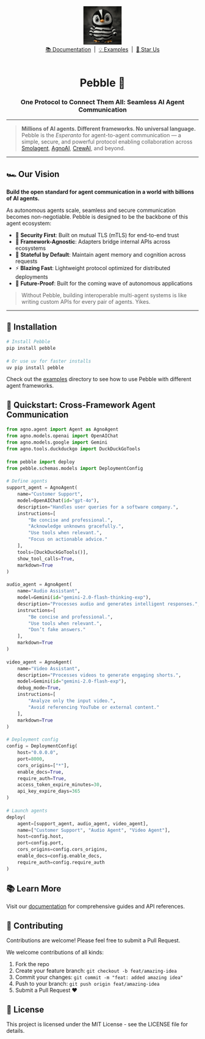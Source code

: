 <div align="center">
  <a href="https://docs.pebbling.ai">
    <picture>
      <img src="sample_data/image/image.png" alt="Pebble" width="100">
    </picture>
  </a>
</div>

<div align="center">
  <a href="https://docs.pebbling.ai">📚 Documentation</a> &nbsp;|&nbsp;
  <a href="examples">💡 Examples</a> &nbsp;|&nbsp;
  <a href="https://github.com/Pebbling-ai/pebble/stargazers">🌟 Star Us</a>
</div>

<br/>

<div align="center">
  <h1><strong>Pebble 🐧</strong></h1>
  <h3>One Protocol to Connect Them All: Seamless AI Agent Communication</h3>
</div>

---

> **Millions of AI agents. Different frameworks. No universal language.**  
> Pebble is the *Esperanto* for agent-to-agent communication — a simple, secure, and powerful protocol enabling collaboration across [Smolagent](https://github.com/huggingface/smolagents), [AgnoAI](https://github.com/agno-agi/agno), [CrewAI](https://github.com/crewai/crewai), and beyond.

---

## 🏎️ Our Vision

**Build the open standard for agent communication in a world with billions of AI agents.**

As autonomous agents scale, seamless and secure communication becomes non-negotiable. Pebble is designed to be the backbone of this agent ecosystem:

- 🔐 **Security First**: Built on mutual TLS (mTLS) for end-to-end trust  
- 🔌 **Framework-Agnostic**: Adapters bridge internal APIs across ecosystems  
- 🧠 **Stateful by Default**: Maintain agent memory and cognition across requests  
- ⚡ **Blazing Fast**: Lightweight protocol optimized for distributed deployments  
- 🔮 **Future-Proof**: Built for the coming wave of autonomous applications

> Without Pebble, building interoperable multi-agent systems is like writing custom APIs for every pair of agents. Yikes.

---

## 🚀 Installation

```bash
# Install Pebble
pip install pebble

# Or use uv for faster installs
uv pip install pebble
```

Check out the [examples](examples/) directory to see how to use Pebble with different agent frameworks.


## 🏁 Quickstart: Cross-Framework Agent Communication

```python
from agno.agent import Agent as AgnoAgent
from agno.models.openai import OpenAIChat
from agno.models.google import Gemini
from agno.tools.duckduckgo import DuckDuckGoTools

from pebble import deploy
from pebble.schemas.models import DeploymentConfig

# Define agents
support_agent = AgnoAgent(
    name="Customer Support",
    model=OpenAIChat(id="gpt-4o"),
    description="Handles user queries for a software company.",
    instructions=[
        "Be concise and professional.",
        "Acknowledge unknowns gracefully.",
        "Use tools when relevant.",
        "Focus on actionable advice."
    ],
    tools=[DuckDuckGoTools()],
    show_tool_calls=True,
    markdown=True
)

audio_agent = AgnoAgent(
    name="Audio Assistant",
    model=Gemini(id="gemini-2.0-flash-thinking-exp"),
    description="Processes audio and generates intelligent responses.",
    instructions=[
        "Be concise and professional.",
        "Use tools when relevant.",
        "Don’t fake answers."
    ],
    markdown=True
)

video_agent = AgnoAgent(
    name="Video Assistant",
    description="Processes videos to generate engaging shorts.",
    model=Gemini(id="gemini-2.0-flash-exp"),
    debug_mode=True,
    instructions=[
        "Analyze only the input video.",
        "Avoid referencing YouTube or external content."
    ],
    markdown=True
)

# Deployment config
config = DeploymentConfig(
    host="0.0.0.0",
    port=8000,
    cors_origins=["*"],
    enable_docs=True,
    require_auth=True,
    access_token_expire_minutes=30,
    api_key_expire_days=365
)

# Launch agents
deploy(
    agent=[support_agent, audio_agent, video_agent],
    name=["Customer Support", "Audio Agent", "Video Agent"],
    host=config.host,
    port=config.port,
    cors_origins=config.cors_origins,
    enable_docs=config.enable_docs,
    require_auth=config.require_auth
)

```

## 📚 Learn More

Visit our [documentation](https://docs.pebbling.ai) for comprehensive guides and API references.

## 🤝 Contributing

Contributions are welcome! Please feel free to submit a Pull Request.

We welcome contributions of all kinds:

1. Fork the repo
2. Create your feature branch: `git checkout -b feat/amazing-idea`
3. Commit your changes: `git commit -m "feat: added amazing idea"`
4. Push to your branch: `git push origin feat/amazing-idea`
5. Submit a Pull Request ❤️

## 📄 License

This project is licensed under the MIT License - see the LICENSE file for details.

